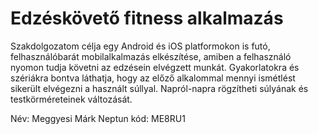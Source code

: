# Edzéskövető fitness alkalmazás

Szakdolgozatom célja egy Android és iOS platformokon is futó, felhasználóbarát mobilalkalmazás elkészítése, amiben a felhasználó nyomon tudja követni az edzésein elvégzett munkát. Gyakorlatokra és szériákra bontva láthatja, hogy az előző alkalommal mennyi ismétlést sikerült elvégezni a használt súllyal. Napról-napra rögzítheti súlyának és testkörméreteinek változását. 

Név: Meggyesi Márk
Neptun kód: ME8RU1
